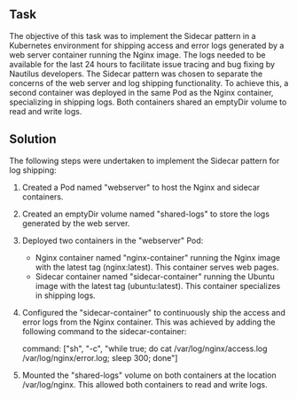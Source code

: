 ## Task
The objective of this task was to implement the Sidecar pattern in a Kubernetes environment for shipping access and error logs generated by a web server container running the Nginx image. The logs needed to be available for the last 24 hours to facilitate issue tracing and bug fixing by Nautilus developers. The Sidecar pattern was chosen to separate the concerns of the web server and log shipping functionality. To achieve this, a second container was deployed in the same Pod as the Nginx container, specializing in shipping logs. Both containers shared an emptyDir volume to read and write logs.

## Solution
The following steps were undertaken to implement the Sidecar pattern for log shipping:

1. Created a Pod named "webserver" to host the Nginx and sidecar containers.

2. Created an emptyDir volume named "shared-logs" to store the logs generated by the web server.

3. Deployed two containers in the "webserver" Pod:
   - Nginx container named "nginx-container" running the Nginx image with the latest tag (nginx:latest). This container serves web pages.
   - Sidecar container named "sidecar-container" running the Ubuntu image with the latest tag (ubuntu:latest). This container specializes in shipping logs.

4. Configured the "sidecar-container" to continuously ship the access and error logs from the Nginx container. This was achieved by adding the following command to the sidecar-container:
   
   command: ["sh", "-c", "while true; do cat /var/log/nginx/access.log /var/log/nginx/error.log; sleep 300; done"]
   

5. Mounted the "shared-logs" volume on both containers at the location /var/log/nginx. This allowed both containers to read and write logs.

